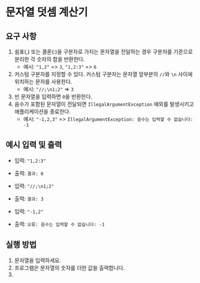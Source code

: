 # 문자열 덧셈 계산기

## 요구 사항
1. 쉼표(,) 또는 콜론(:)을 구분자로 가지는 문자열을 전달하는 경우 구분자를 기준으로 분리한 각 숫자의 합을 반환한다.
   - 예시: `"1,2"` => `3`, `"1,2:3"` => `6`
2. 커스텀 구분자를 지정할 수 있다. 커스텀 구분자는 문자열 앞부분의 `//`와 `\n` 사이에 위치하는 문자를 사용한다.
   - 예시: `"//;\n1;2"` => `3`
3. 빈 문자열을 입력하면 `0`을 반환한다.
4. 음수가 포함된 문자열이 전달되면 `IllegalArgumentException` 예외를 발생시키고 애플리케이션을 종료한다.
   - 예시: `"-1,2,3"` => `IllegalArgumentException: 음수는 입력할 수 없습니다: -1`

## 예시 입력 및 출력
- 입력: `"1,2:3"`
- 출력: `결과: 6`

- 입력: `"//;\n1;2"`
- 출력: `결과: 3`

- 입력: `"-1,2"`
- 출력: `오류: 음수는 입력할 수 없습니다: -1`

## 실행 방법
1. 문자열을 입력하세요.
2. 프로그램은 문자열의 숫자를 더한 값을 출력합니다.
3. 
